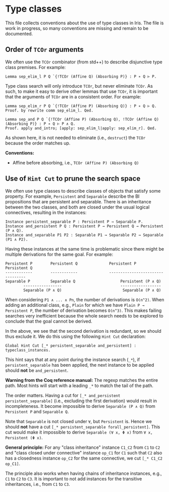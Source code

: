 # Type classes

This file collects conventions about the use of type classes in Iris.
The file is work in progress, so many conventions are missing and remain to be
documented.

## Order of `TCOr` arguments

We often use the `TCOr` combinator (from std++) to describe disjunctive type
class premises. For example:

```coq
Lemma sep_elim_l P Q `{!TCOr (Affine Q) (Absorbing P)} : P ∗ Q ⊢ P.
```

Type class search will only introduce `TCOr`, but never eliminate `TCOr`.
As such, to make it easy to derive other lemmas that use `TCOr`, it is important
that the arguments of `TCOr` are in a consistent order. For example:

```coq
Lemma sep_elim_r P Q `{!TCOr (Affine P) (Absorbing Q)} : P ∗ Q ⊢ Q.
Proof. by rewrite comm sep_elim_l. Qed.

Lemma sep_and P Q `{!TCOr (Affine P) (Absorbing Q), !TCOr (Affine Q) (Absorbing P)} : P ∗ Q ⊢ P ∧ Q.
Proof. apply and_intro; [apply: sep_elim_l|apply: sep_elim_r]. Qed.
```

As shown here, it is not needed to eliminate (i.e., `destruct`) the `TCOr`
because the order matches up.

**Conventions:**

- Affine before absorbing, i.e., `TCOr (Affine P) (Absorbing Q)`

## Use of `Hint Cut` to prune the search space

We often use type classes to describe classes of objects that satisfy some
property. For example, `Persistent` and `Separable` describe the BI propositions
that are persistent and separable. There is an inheritance between the two
classes, and both are closed under the usual logical connectives, resulting in
the instances:

```coq
Instance persistent_separable P : Persistent P → Separable P.
Instance and_persistent P Q : Persistent P → Persistent Q → Persistent (P ∧ Q).
Instance and_separable P1 P2 : Separable P1 → Separable P2 → Separable (P1 ∧ P2).
```

Having these instances at the same time is problematic since there might be
multiple derivations for the same goal. For example:

```
Persistent P        Persistent Q              Persistent P         Persistent Q
------------        ------------              ---------------------------------
Separable P         Separable Q                    Persistent (P ∧ Q)
        -----------------                          ------------------
        Separable (P ∧ Q)                           Separable (P ∧ Q)
```

When considering `P1 ∧ ... ∧ Pn`, the number of derivations is `O(n^2)`.
When adding an additional class, e.g., `Plain` for which we have
`Plain P → Persistent P`, the number of derivation becomes `O(n^3)`. This makes
failing searches very inefficient because the whole search needs to be explored
to conclude that the goal cannot be derived.

In the above, we see that the second derivation is redundant, so we should thus
exclude it. We do this using the following `Hint Cut` declaration:

```coq
Global Hint Cut [_* persistent_separable and_persistent] : typeclass_instances.
```

This hint says that at any point during the instance search (`_*`), if
`persistent_separable` has been applied, the next instance to be applied should
**not** be `and_persistent`.

**Warning from the Coq reference manual:** The regexp matches the entire path.
Most hints will start with a leading `_*` to match the tail of the path.

The order matters. Having a cut for `[_* and_persistent persistent_separable]`
(i.e., excluding the first derivation) would result in incompleteness. It
become impossible to derive `Separable (P ∧ Q)` from `Persistent P` and
`Separable Q`.

Note that `Separable` is not closed under `∀`, but `Persistent` is. Hence we
should **not** have a cut `[_* persistent_separable forall_persistent]`. This
cut would make it impossible to derive `Separable (∀ x, Φ x)` from
`∀ x, Persistent (Φ x)`.

**General principle:** For any "class inheritance" instance `C1_C2` from `C1` to
`C2` and "class closed under connective" instance `op_C1` for `C1` such that
`C2` also has a closedness instance `op_C2` for the same connective, we cut
`[_* C1_C2 op_C1]`.

The principle also works when having chains of inheritance instances, e.g., `C1`
to `C2` to `C3`. It is important to not add instances for the transitive
inheritances, i.e., from `C1` to `C3`.

